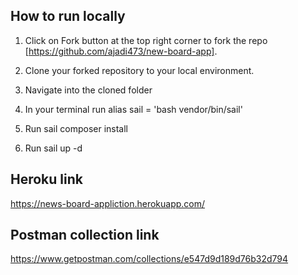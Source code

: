 ## How to run locally

1. Click on Fork button at the top right corner to fork the repo [https://github.com/ajadi473/new-board-app].

2. Clone your forked repository to your local environment.

3. Navigate into the cloned folder

4. In your terminal run alias sail = 'bash vendor/bin/sail'

5. Run sail composer install

6. Run sail up -d

## Heroku link

https://news-board-appliction.herokuapp.com/

## Postman collection link

https://www.getpostman.com/collections/e547d9d189d76b32d794